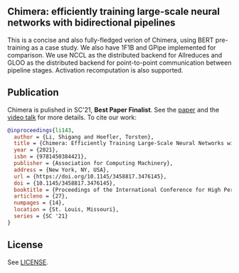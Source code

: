 
## Chimera: efficiently training large-scale neural networks with bidirectional pipelines

This is a concise and also fully-fledged verion of Chimera, using BERT pre-training as a case study. We also have 1F1B and GPipe implemented for comparison. We use NCCL as the distributed backend for Allreduces and GLOO as the distributed backend for point-to-point communication between pipeline stages. Activation recomputation is also supported. 


## Publication

Chimera is pulished in SC'21, **Best Paper Finalist**. See the [paper](https://dl.acm.org/doi/abs/10.1145/3458817.3476145) and the [video talk](https://dl.acm.org/doi/abs/10.1145/3458817.3476145#sec-supp) for more details. To cite our work:
```bibtex
@inproceedings{li143,
  author = {Li, Shigang and Hoefler, Torsten},
  title = {Chimera: Efficiently Training Large-Scale Neural Networks with Bidirectional Pipelines},
  year = {2021},
  isbn = {9781450384421},
  publisher = {Association for Computing Machinery},
  address = {New York, NY, USA},
  url = {https://doi.org/10.1145/3458817.3476145},
  doi = {10.1145/3458817.3476145},
  booktitle = {Proceedings of the International Conference for High Performance Computing, Networking, Storage and Analysis},
  articleno = {27},
  numpages = {14},
  location = {St. Louis, Missouri},
  series = {SC '21}
}

```

## License

See [LICENSE](LICENSE).
